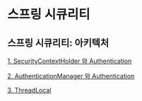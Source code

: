 # 스프링 시큐리티 

## 스프링 시큐리티: 아키텍처


[1. SecurityContextHolder 와 Authentication](https://github.com/MaximSungmo/demo-spring-security-form/blob/master/md_files/architecture_01.md)

[2. AuthenticationManager 와 Authentication](https://github.com/MaximSungmo/demo-spring-security-form/blob/master/md_files/architecture_02.md)

[3. ThreadLocal](https://github.com/MaximSungmo/demo-spring-security-form/blob/master/md_files/architecture_03.md)
 

